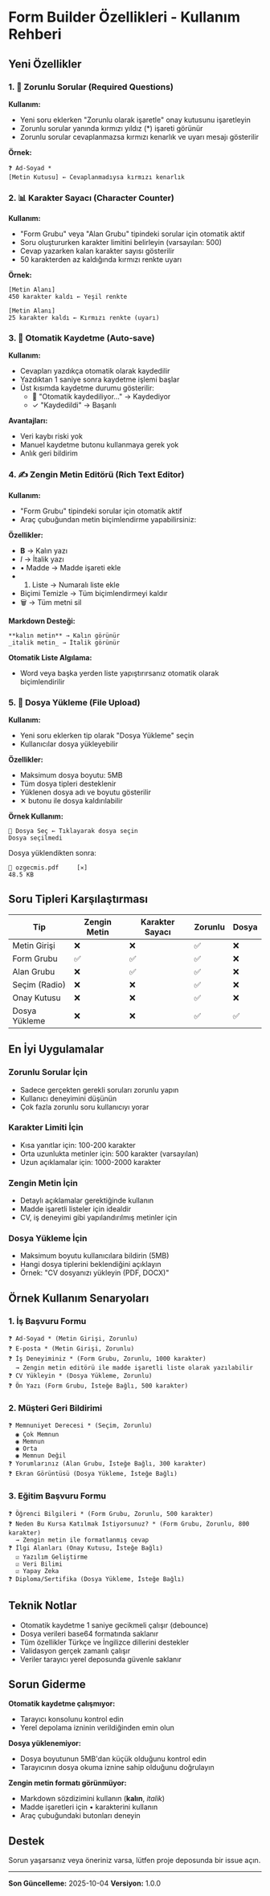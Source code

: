 # Form Builder Özellikleri - Kullanım Rehberi

## Yeni Özellikler

### 1. 🔴 Zorunlu Sorular (Required Questions)

**Kullanım:**
- Yeni soru eklerken "Zorunlu olarak işaretle" onay kutusunu işaretleyin
- Zorunlu sorular yanında kırmızı yıldız (*) işareti görünür
- Zorunlu sorular cevaplanmazsa kırmızı kenarlık ve uyarı mesajı gösterilir

**Örnek:**
```
❓ Ad-Soyad *
[Metin Kutusu] ← Cevaplanmadıysa kırmızı kenarlık
```

### 2. 📊 Karakter Sayacı (Character Counter)

**Kullanım:**
- "Form Grubu" veya "Alan Grubu" tipindeki sorular için otomatik aktif
- Soru oluştururken karakter limitini belirleyin (varsayılan: 500)
- Cevap yazarken kalan karakter sayısı gösterilir
- 50 karakterden az kaldığında kırmızı renkte uyarı

**Örnek:**
```
[Metin Alanı]
450 karakter kaldı ← Yeşil renkte
```

```
[Metin Alanı]
25 karakter kaldı ← Kırmızı renkte (uyarı)
```

### 3. 💾 Otomatik Kaydetme (Auto-save)

**Kullanım:**
- Cevapları yazdıkça otomatik olarak kaydedilir
- Yazdıktan 1 saniye sonra kaydetme işlemi başlar
- Üst kısımda kaydetme durumu gösterilir:
  - 💾 "Otomatik kaydediliyor..." → Kaydediyor
  - ✓ "Kaydedildi" → Başarılı

**Avantajları:**
- Veri kaybı riski yok
- Manuel kaydetme butonu kullanmaya gerek yok
- Anlık geri bildirim

### 4. ✍️ Zengin Metin Editörü (Rich Text Editor)

**Kullanım:**
- "Form Grubu" tipindeki sorular için otomatik aktif
- Araç çubuğundan metin biçimlendirme yapabilirsiniz:

**Özellikler:**
- **B** → Kalın yazı
- _I_ → İtalik yazı
- • Madde → Madde işareti ekle
- 1. Liste → Numaralı liste ekle
- Biçimi Temizle → Tüm biçimlendirmeyi kaldır
- 🗑️ → Tüm metni sil

**Markdown Desteği:**
```
**kalın metin** → Kalın görünür
_italik metin_ → İtalik görünür
```

**Otomatik Liste Algılama:**
- Word veya başka yerden liste yapıştırırsanız otomatik olarak biçimlendirilir

### 5. 📁 Dosya Yükleme (File Upload)

**Kullanım:**
- Yeni soru eklerken tip olarak "Dosya Yükleme" seçin
- Kullanıcılar dosya yükleyebilir

**Özellikler:**
- Maksimum dosya boyutu: 5MB
- Tüm dosya tipleri desteklenir
- Yüklenen dosya adı ve boyutu gösterilir
- ✕ butonu ile dosya kaldırılabilir

**Örnek Kullanım:**
```
📁 Dosya Seç ← Tıklayarak dosya seçin
Dosya seçilmedi
```

Dosya yüklendikten sonra:
```
📎 ozgecmis.pdf     [✕]
48.5 KB
```

## Soru Tipleri Karşılaştırması

| Tip | Zengin Metin | Karakter Sayacı | Zorunlu | Dosya |
|-----|-------------|-----------------|---------|-------|
| Metin Girişi | ❌ | ❌ | ✅ | ❌ |
| Form Grubu | ✅ | ✅ | ✅ | ❌ |
| Alan Grubu | ❌ | ✅ | ✅ | ❌ |
| Seçim (Radio) | ❌ | ❌ | ✅ | ❌ |
| Onay Kutusu | ❌ | ❌ | ✅ | ❌ |
| Dosya Yükleme | ❌ | ❌ | ✅ | ✅ |

## En İyi Uygulamalar

### Zorunlu Sorular İçin
- Sadece gerçekten gerekli soruları zorunlu yapın
- Kullanıcı deneyimini düşünün
- Çok fazla zorunlu soru kullanıcıyı yorar

### Karakter Limiti İçin
- Kısa yanıtlar için: 100-200 karakter
- Orta uzunlukta metinler için: 500 karakter (varsayılan)
- Uzun açıklamalar için: 1000-2000 karakter

### Zengin Metin İçin
- Detaylı açıklamalar gerektiğinde kullanın
- Madde işaretli listeler için idealdir
- CV, iş deneyimi gibi yapılandırılmış metinler için

### Dosya Yükleme İçin
- Maksimum boyutu kullanıcılara bildirin (5MB)
- Hangi dosya tiplerini beklendiğini açıklayın
- Örnek: "CV dosyanızı yükleyin (PDF, DOCX)"

## Örnek Kullanım Senaryoları

### 1. İş Başvuru Formu
```
❓ Ad-Soyad * (Metin Girişi, Zorunlu)
❓ E-posta * (Metin Girişi, Zorunlu)
❓ İş Deneyiminiz * (Form Grubu, Zorunlu, 1000 karakter)
  → Zengin metin editörü ile madde işaretli liste olarak yazılabilir
❓ CV Yükleyin * (Dosya Yükleme, Zorunlu)
❓ Ön Yazı (Form Grubu, İsteğe Bağlı, 500 karakter)
```

### 2. Müşteri Geri Bildirimi
```
❓ Memnuniyet Derecesi * (Seçim, Zorunlu)
  ◉ Çok Memnun
  ◉ Memnun
  ◉ Orta
  ◉ Memnun Değil
❓ Yorumlarınız (Alan Grubu, İsteğe Bağlı, 300 karakter)
❓ Ekran Görüntüsü (Dosya Yükleme, İsteğe Bağlı)
```

### 3. Eğitim Başvuru Formu
```
❓ Öğrenci Bilgileri * (Form Grubu, Zorunlu, 500 karakter)
❓ Neden Bu Kursa Katılmak İstiyorsunuz? * (Form Grubu, Zorunlu, 800 karakter)
  → Zengin metin ile formatlanmış cevap
❓ İlgi Alanları (Onay Kutusu, İsteğe Bağlı)
  ☑ Yazılım Geliştirme
  ☑ Veri Bilimi
  ☑ Yapay Zeka
❓ Diploma/Sertifika (Dosya Yükleme, İsteğe Bağlı)
```

## Teknik Notlar

- Otomatik kaydetme 1 saniye gecikmeli çalışır (debounce)
- Dosya verileri base64 formatında saklanır
- Tüm özellikler Türkçe ve İngilizce dillerini destekler
- Validasyon gerçek zamanlı çalışır
- Veriler tarayıcı yerel deposunda güvenle saklanır

## Sorun Giderme

**Otomatik kaydetme çalışmıyor:**
- Tarayıcı konsolunu kontrol edin
- Yerel depolama izninin verildiğinden emin olun

**Dosya yüklenemiyor:**
- Dosya boyutunun 5MB'dan küçük olduğunu kontrol edin
- Tarayıcının dosya okuma iznine sahip olduğunu doğrulayın

**Zengin metin formatı görünmüyor:**
- Markdown sözdizimini kullanın (**kalın**, _italik_)
- Madde işaretleri için • karakterini kullanın
- Araç çubuğundaki butonları deneyin

## Destek

Sorun yaşarsanız veya öneriniz varsa, lütfen proje deposunda bir issue açın.

---

**Son Güncelleme:** 2025-10-04
**Versiyon:** 1.0.0

